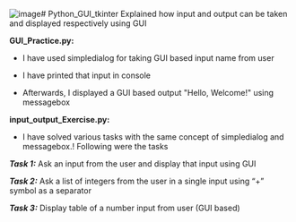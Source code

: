 ![image](https://github.com/user-attachments/assets/8646b9b1-c3af-4931-8c1c-8b4c6a267218)# Python_GUI_tkinter
Explained how input and output can be taken and displayed respectively using GUI

**GUI_Practice.py:**

- I have used simpledialog for taking GUI based input name from user
  
- I have printed that input in console
  
- Afterwards, I displayed a GUI based output "Hello, Welcome!" using messagebox


**input_output_Exercise.py:**

- I have solved various tasks with the same concept of simpledialog and messagebox.! Following were the tasks

**_Task 1:_**  Ask an input from the user and display that input using GUI

**_Task 2:_** Ask a list of integers from the user in a single input using “+” symbol as a separator

**_Task 3:_** Display table of a number input from user (GUI based)








